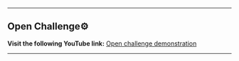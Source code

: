 ** **

## Open Challenge⚙️
**Visit the following YouTube link:** [Open challenge demonstration](https://youtu.be/yhvIsWnVM4E)

** **
